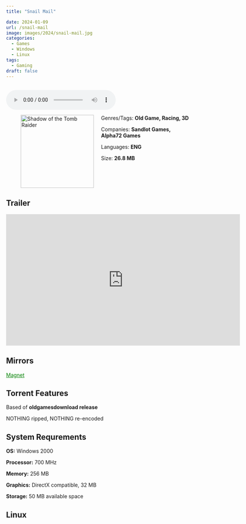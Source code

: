 ```yaml
---
title: "Snail Mail"

date: 2024-01-09
url: /snail-mail
image: images/2024/snail-mail.jpg
categories:
  - Games
  - Windows
  - Linux
tags:
  - Gaming
draft: false
---
```

##

<style>
  body.dark-mode,
  body.dark-mode main * {
    background: url('/images/2024/snail-mail2.jpg') center center fixed no-repeat;
    background-size: 100% 100%;
    background-size: cover;
    color: #f5f5f5;
  }
</style>
<script>
    document.addEventListener('DOMContentLoaded', function () {
        var body = document.body;
        var switcher = document.querySelector('.js-toggle');
                body.classList.add('dark-mode');
                // Save user preference in storage
                localStorage.setItem('darkMode', 'true');
            
        });
</script>

<audio controls autoplay>
  <source src="/audio/snail-mail.mp3" type="audio/mp3">
  Your browser does not support the audio tag.
</audio>

<figure style="float: left; margin-right: 20px;">
  <img src="/images/2024/snail-mail.jpg" alt="Shadow of the Tomb Raider" style="width: 200px;">
</figure>

Genres/Tags: **Old Game, Racing, 3D**

Companies: **Sandlot Games, Alpha72 Games**

Languages: **ENG**

Size: **26.8 MB**
# ⠀

## Trailer
<iframe width="640" height="360" src="https://www.youtube.com/embed/rvU-Q22FgEk" title="Snail Mail iPhone Trailer l Sandlot Games" frameborder="0" allow="accelerometer; autoplay; clipboard-write; encrypted-media; gyroscope; picture-in-picture; web-share" allowfullscreen></iframe>

## Mirrors
<a href="magnet:?xt=urn:btih:RJM5KGOFZ3JYHAHDYJVHU2SXBAT5FIMP&dn=Snail%20Mail" style="color: green;">Magnet</a>

## Torrent Features
Based of **oldgamesdownload release**

NOTHING ripped, NOTHING re-encoded


## System Requrements
**OS:** Windows 2000

**Processor:** 700 MHz

**Memory:** 256 MB

**Graphics:** DirectX compatible, 32 MB

**Storage:** 50 MB available space

## Linux

